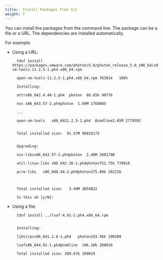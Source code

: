 ```yaml
---
title:  Install Packages from CLI
weight: 7
---
```


You can install the packages from the command line. The package can be a file or a URL. The dependencies are installed automatically. 

For example:



- Using a URL:



        tdnf install https://packages.vmware.com/photon/5.0/photon_release_5.0_x86_64/x86_64/open-vm-tools-11.2.5-1.ph4.x86_64.rpm
    
        open-vm-tools-11.2.5-1.ph4.x86_64.rpm 763014   100%
        
        Installing:
    
        attrx86_642.4.48-1.ph4  photon  88.65k 90778
    
        nss x86_643.57-2.ph4photon  1.69M 1768005
    
        ...
    
        open-vm-tools   x86_6411.2.5-1.ph4  @cmdline2.65M 2779392
    
    
        Total installed size:  91.57M 96019175
    
    
        Upgrading:
    
        nss-libsx86_643.57-2.ph4photon  2.48M 2601790
    
        util-linux-libs x86_642.36-2.ph4photon752.75k 770816
    
        pcre-libs   x86_648.44-2.ph4photon275.60k 282216
    
    
    
        Total installed size:   3.49M 3654822
    
        Is this ok [y/N]: 
    




- Using a file:



        tdnf install ../lsof-4.91-1.ph4.x86_64.rpm 
    
       
        Installing:
    
        libtirpcx86_641.2.6-1.ph4   photon193.56k 198209
    
        lsofx86_644.91-1.ph4@cmdline  196.10k 200810

        Total installed size: 389.67k 399019